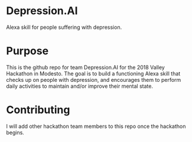 # Depression.AI
Alexa skill for people suffering with depression. 

# Purpose 
This is the github repo for team Depression.AI for the 2018 Valley Hackathon in Modesto. The goal is to build a functioning Alexa skill that checks up on people with depression, and encourages them to perform daily activities to maintain and/or improve their mental state. 

# Contributing 
I will add other hackathon team members to this repo once the hackathon begins.
